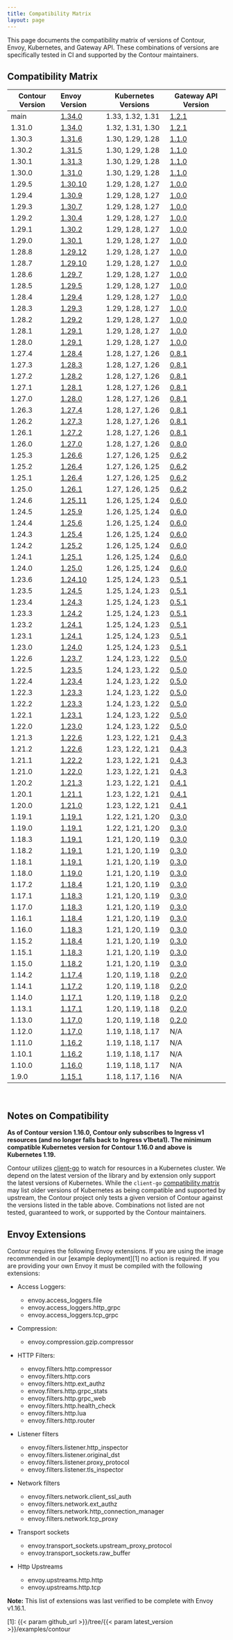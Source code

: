 ```yaml
---
title: Compatibility Matrix
layout: page
---
```


This page documents the compatibility matrix of versions of Contour, Envoy, Kubernetes, and Gateway API.
These combinations of versions are specifically tested in CI and supported by the Contour maintainers.

## Compatibility Matrix

| Contour Version | Envoy Version        | Kubernetes Versions | Gateway API Version |
| --------------- | :------------------- | ------------------- | --------------------|
| main            | [1.34.0][66]         | 1.33, 1.32, 1.31    | [1.2.1][112]        |
| 1.31.0          | [1.34.0][66]         | 1.32, 1.31, 1.30    | [1.2.1][112]        |
| 1.30.3          | [1.31.6][71]         | 1.30, 1.29, 1.28    | [1.1.0][111]        |
| 1.30.2          | [1.31.5][69]         | 1.30, 1.29, 1.28    | [1.1.0][111]        |
| 1.30.1          | [1.31.3][64]         | 1.30, 1.29, 1.28    | [1.1.0][111]        |
| 1.30.0          | [1.31.0][60]         | 1.30, 1.29, 1.28    | [1.1.0][111]        |
| 1.29.5          | [1.30.10][70]        | 1.29, 1.28, 1.27    | [1.0.0][110]        |
| 1.29.4          | [1.30.9][68]         | 1.29, 1.28, 1.27    | [1.0.0][110]        |
| 1.29.3          | [1.30.7][63]         | 1.29, 1.28, 1.27    | [1.0.0][110]        |
| 1.29.2          | [1.30.4][59]         | 1.29, 1.28, 1.27    | [1.0.0][110]        |
| 1.29.1          | [1.30.2][56]         | 1.29, 1.28, 1.27    | [1.0.0][110]        |
| 1.29.0          | [1.30.1][53]         | 1.29, 1.28, 1.27    | [1.0.0][110]        |
| 1.28.8          | [1.29.12][67]        | 1.29, 1.28, 1.27    | [1.0.0][110]        |
| 1.28.7          | [1.29.10][62]        | 1.29, 1.28, 1.27    | [1.0.0][110]        |
| 1.28.6          | [1.29.7][61]         | 1.29, 1.28, 1.27    | [1.0.0][110]        |
| 1.28.5          | [1.29.5][57]         | 1.29, 1.28, 1.27    | [1.0.0][110]        |
| 1.28.4          | [1.29.4][55]         | 1.29, 1.28, 1.27    | [1.0.0][110]        |
| 1.28.3          | [1.29.3][50]         | 1.29, 1.28, 1.27    | [1.0.0][110]        |
| 1.28.2          | [1.29.2][49]         | 1.29, 1.28, 1.27    | [1.0.0][110]        |
| 1.28.1          | [1.29.1][46]         | 1.29, 1.28, 1.27    | [1.0.0][110]        |
| 1.28.0          | [1.29.1][46]         | 1.29, 1.28, 1.27    | [1.0.0][110]        |
| 1.27.4          | [1.28.4][58]         | 1.28, 1.27, 1.26    | [0.8.1][109]        |
| 1.27.3          | [1.28.3][54]         | 1.28, 1.27, 1.26    | [0.8.1][109]        |
| 1.27.2          | [1.28.2][52]         | 1.28, 1.27, 1.26    | [0.8.1][109]        |
| 1.27.1          | [1.28.1][47]         | 1.28, 1.27, 1.26    | [0.8.1][109]        |
| 1.27.0          | [1.28.0][45]         | 1.28, 1.27, 1.26    | [0.8.1][109]        |
| 1.26.3          | [1.27.4][51]         | 1.28, 1.27, 1.26    | [0.8.1][109]        |
| 1.26.2          | [1.27.3][48]         | 1.28, 1.27, 1.26    | [0.8.1][109]        |
| 1.26.1          | [1.27.2][42]         | 1.28, 1.27, 1.26    | [0.8.1][109]        |
| 1.26.0          | [1.27.0][41]         | 1.28, 1.27, 1.26    | [0.8.0][108]        |
| 1.25.3          | [1.26.6][43]         | 1.27, 1.26, 1.25    | [0.6.2][107]        |
| 1.25.2          | [1.26.4][40]         | 1.27, 1.26, 1.25    | [0.6.2][107]        |
| 1.25.1          | [1.26.4][40]         | 1.27, 1.26, 1.25    | [0.6.2][107]        |
| 1.25.0          | [1.26.1][35]         | 1.27, 1.26, 1.25    | [0.6.2][107]        |
| 1.24.6          | [1.25.11][44]        | 1.26, 1.25, 1.24    | [0.6.0][106]        |
| 1.24.5          | [1.25.9][39]         | 1.26, 1.25, 1.24    | [0.6.0][106]        |
| 1.24.4          | [1.25.6][36]         | 1.26, 1.25, 1.24    | [0.6.0][106]        |
| 1.24.3          | [1.25.4][32]         | 1.26, 1.25, 1.24    | [0.6.0][106]        |
| 1.24.2          | [1.25.2][31]         | 1.26, 1.25, 1.24    | [0.6.0][106]        |
| 1.24.1          | [1.25.1][28]         | 1.26, 1.25, 1.24    | [0.6.0][106]        |
| 1.24.0          | [1.25.0][25]         | 1.26, 1.25, 1.24    | [0.6.0][106]        |
| 1.23.6          | [1.24.10][38]        | 1.25, 1.24, 1.23    | [0.5.1][105]        |
| 1.23.5          | [1.24.5][33]         | 1.25, 1.24, 1.23    | [0.5.1][105]        |
| 1.23.4          | [1.24.3][30]         | 1.25, 1.24, 1.23    | [0.5.1][105]        |
| 1.23.3          | [1.24.2][27]         | 1.25, 1.24, 1.23    | [0.5.1][105]        |
| 1.23.2          | [1.24.1][24]         | 1.25, 1.24, 1.23    | [0.5.1][105]        |
| 1.23.1          | [1.24.1][24]         | 1.25, 1.24, 1.23    | [0.5.1][105]        |
| 1.23.0          | [1.24.0][21]         | 1.25, 1.24, 1.23    | [0.5.1][105]        |
| 1.22.6          | [1.23.7][34]         | 1.24, 1.23, 1.22    | [0.5.0][104]        |
| 1.22.5          | [1.23.5][29]         | 1.24, 1.23, 1.22    | [0.5.0][104]        |
| 1.22.4          | [1.23.4][26]         | 1.24, 1.23, 1.22    | [0.5.0][104]        |
| 1.22.3          | [1.23.3][23]         | 1.24, 1.23, 1.22    | [0.5.0][104]        |
| 1.22.2          | [1.23.3][23]         | 1.24, 1.23, 1.22    | [0.5.0][104]        |
| 1.22.1          | [1.23.1][20]         | 1.24, 1.23, 1.22    | [0.5.0][104]        |
| 1.22.0          | [1.23.0][19]         | 1.24, 1.23, 1.22    | [0.5.0][104]        |
| 1.21.3          | [1.22.6][22]         | 1.23, 1.22, 1.21    | [0.4.3][103]        |
| 1.21.2          | [1.22.6][22]         | 1.23, 1.22, 1.21    | [0.4.3][103]        |
| 1.21.1          | [1.22.2][17]         | 1.23, 1.22, 1.21    | [0.4.3][103]        |
| 1.21.0          | [1.22.0][16]         | 1.23, 1.22, 1.21    | [0.4.3][103]        |
| 1.20.2          | [1.21.3][18]         | 1.23, 1.22, 1.21    | [0.4.1][102]        |
| 1.20.1          | [1.21.1][15]         | 1.23, 1.22, 1.21    | [0.4.1][102]        |
| 1.20.0          | [1.21.0][14]         | 1.23, 1.22, 1.21    | [0.4.1][102]        |
| 1.19.1          | [1.19.1][13]         | 1.22, 1.21, 1.20    | [0.3.0][101]        |
| 1.19.0          | [1.19.1][13]         | 1.22, 1.21, 1.20    | [0.3.0][101]        |
| 1.18.3          | [1.19.1][13]         | 1.21, 1.20, 1.19    | [0.3.0][101]        |
| 1.18.2          | [1.19.1][13]         | 1.21, 1.20, 1.19    | [0.3.0][101]        |
| 1.18.1          | [1.19.1][13]         | 1.21, 1.20, 1.19    | [0.3.0][101]        |
| 1.18.0          | [1.19.0][10]         | 1.21, 1.20, 1.19    | [0.3.0][101]        |
| 1.17.2          | [1.18.4][12]         | 1.21, 1.20, 1.19    | [0.3.0][101]        |
| 1.17.1          | [1.18.3][9]          | 1.21, 1.20, 1.19    | [0.3.0][101]        |
| 1.17.0          | [1.18.3][9]          | 1.21, 1.20, 1.19    | [0.3.0][101]        |
| 1.16.1          | [1.18.4][12]         | 1.21, 1.20, 1.19    | [0.3.0][101]        |
| 1.16.0          | [1.18.3][9]          | 1.21, 1.20, 1.19    | [0.3.0][101]        |
| 1.15.2          | [1.18.4][12]         | 1.21, 1.20, 1.19    | [0.3.0][101]        |
| 1.15.1          | [1.18.3][9]          | 1.21, 1.20, 1.19    | [0.3.0][101]        |
| 1.15.0          | [1.18.2][8]          | 1.21, 1.20, 1.19    | [0.3.0][101]        |
| 1.14.2          | [1.17.4][11]         | 1.20, 1.19, 1.18    | [0.2.0][100]        |
| 1.14.1          | [1.17.2][7]          | 1.20, 1.19, 1.18    | [0.2.0][100]        |
| 1.14.0          | [1.17.1][6]          | 1.20, 1.19, 1.18    | [0.2.0][100]        |
| 1.13.1          | [1.17.1][6]          | 1.20, 1.19, 1.18    | [0.2.0][100]        |
| 1.13.0          | [1.17.0][5]          | 1.20, 1.19, 1.18    | [0.2.0][100]        |
| 1.12.0          | [1.17.0][5]          | 1.19, 1.18, 1.17    | N/A                 |
| 1.11.0          | [1.16.2][4]          | 1.19, 1.18, 1.17    | N/A                 |
| 1.10.1          | [1.16.2][4]          | 1.19, 1.18, 1.17    | N/A                 |
| 1.10.0          | [1.16.0][3]          | 1.19, 1.18, 1.17    | N/A                 |
| 1.9.0           | [1.15.1][2]          | 1.18, 1.17, 1.16    | N/A                 |

<br />

## Notes on Compatibility

**As of Contour version 1.16.0, Contour only subscribes to Ingress v1 resources (and no longer falls back to Ingress v1beta1). The minimum compatible Kubernetes version for Contour 1.16.0 and above is Kubernetes 1.19.**

Contour utilizes [client-go][98] to watch for resources in a Kubernetes cluster.
We depend on the latest version of the library and by extension only support the latest versions of Kubernetes.
While the `client-go` [compatibility matrix][99] may list older versions of Kubernetes as being compatible and supported by upstream, the Contour project only tests a given version of Contour against the versions listed in the table above.
Combinations not listed are not tested, guaranteed to work, or supported by the Contour maintainers.

## Envoy Extensions
Contour requires the following Envoy extensions.
If you are using the image recommended in our [example deployment][1] no action is required.
If you are providing your own Envoy it must be compiled with the following extensions:

- Access Loggers:
  - envoy.access_loggers.file
  - envoy.access_loggers.http_grpc
  - envoy.access_loggers.tcp_grpc

- Compression:
  - envoy.compression.gzip.compressor

- HTTP Filters:
  - envoy.filters.http.compressor
  - envoy.filters.http.cors
  - envoy.filters.http.ext_authz
  - envoy.filters.http.grpc_stats
  - envoy.filters.http.grpc_web
  - envoy.filters.http.health_check
  - envoy.filters.http.lua
  - envoy.filters.http.router

- Listener filters
  - envoy.filters.listener.http_inspector
  - envoy.filters.listener.original_dst
  - envoy.filters.listener.proxy_protocol
  - envoy.filters.listener.tls_inspector

- Network filters
  - envoy.filters.network.client_ssl_auth
  - envoy.filters.network.ext_authz
  - envoy.filters.network.http_connection_manager
  - envoy.filters.network.tcp_proxy

- Transport sockets
  - envoy.transport_sockets.upstream_proxy_protocol
  - envoy.transport_sockets.raw_buffer

- Http Upstreams
  - envoy.upstreams.http.http
  - envoy.upstreams.http.tcp

__Note:__ This list of extensions was last verified to be complete with Envoy v1.16.1.


[1]: {{< param github_url >}}/tree/{{< param latest_version >}}/examples/contour

[2]: https://www.envoyproxy.io/docs/envoy/latest/version_history/v1.15.1
[3]: https://www.envoyproxy.io/docs/envoy/latest/version_history/v1.16.0
[4]: https://www.envoyproxy.io/docs/envoy/latest/version_history/v1.16.2
[5]: https://www.envoyproxy.io/docs/envoy/latest/version_history/v1.17.0
[6]: https://www.envoyproxy.io/docs/envoy/latest/version_history/v1.17.1
[7]: https://www.envoyproxy.io/docs/envoy/latest/version_history/v1.17.2
[8]: https://www.envoyproxy.io/docs/envoy/latest/version_history/v1.18.2
[9]: https://www.envoyproxy.io/docs/envoy/v1.18.3/version_history/current
[10]: https://www.envoyproxy.io/docs/envoy/v1.19.0/version_history/current
[11]: https://www.envoyproxy.io/docs/envoy/v1.17.4/version_history/current
[12]: https://www.envoyproxy.io/docs/envoy/v1.18.4/version_history/current
[13]: https://www.envoyproxy.io/docs/envoy/v1.19.1/version_history/current
[14]: https://www.envoyproxy.io/docs/envoy/v1.21.0/version_history/current
[15]: https://www.envoyproxy.io/docs/envoy/v1.21.1/version_history/current
[16]: https://www.envoyproxy.io/docs/envoy/v1.22.0/version_history/current
[17]: https://www.envoyproxy.io/docs/envoy/v1.22.2/version_history/current
[18]: https://www.envoyproxy.io/docs/envoy/v1.21.3/version_history/current
[19]: https://www.envoyproxy.io/docs/envoy/v1.23.0/version_history/v1.23/v1.23.0
[20]: https://www.envoyproxy.io/docs/envoy/v1.23.1/version_history/v1.23/v1.23.1
[21]: https://www.envoyproxy.io/docs/envoy/v1.24.0/version_history/v1.24/v1.24.0
[22]: https://www.envoyproxy.io/docs/envoy/v1.22.6/version_history/current
[23]: https://www.envoyproxy.io/docs/envoy/v1.23.3/version_history/v1.23/v1.23.3
[24]: https://www.envoyproxy.io/docs/envoy/v1.24.1/version_history/v1.24/v1.24.1
[25]: https://www.envoyproxy.io/docs/envoy/v1.25.0/version_history/v1.25/v1.25.0
[26]: https://www.envoyproxy.io/docs/envoy/v1.23.4/version_history/v1.23/v1.23.4
[27]: https://www.envoyproxy.io/docs/envoy/v1.24.2/version_history/v1.24/v1.24.2
[28]: https://www.envoyproxy.io/docs/envoy/v1.25.1/version_history/v1.25/v1.25.1
[29]: https://www.envoyproxy.io/docs/envoy/v1.23.5/version_history/v1.23/v1.23.5
[30]: https://www.envoyproxy.io/docs/envoy/v1.24.3/version_history/v1.24/v1.24.3
[31]: https://www.envoyproxy.io/docs/envoy/v1.25.2/version_history/v1.25/v1.25.2
[32]: https://www.envoyproxy.io/docs/envoy/v1.25.4/version_history/v1.25/v1.25.4
[33]: https://www.envoyproxy.io/docs/envoy/v1.24.5/version_history/v1.24/v1.24.5
[34]: https://www.envoyproxy.io/docs/envoy/v1.23.7/version_history/v1.23/v1.23.7
[35]: https://www.envoyproxy.io/docs/envoy/v1.26.1/version_history/v1.26/v1.26.1
[36]: https://www.envoyproxy.io/docs/envoy/v1.25.6/version_history/v1.25/v1.25.6
[37]: https://www.envoyproxy.io/docs/envoy/v1.26.2/version_history/v1.26/v1.26.2
[38]: https://www.envoyproxy.io/docs/envoy/v1.24.10/version_history/v1.24/v1.24.10
[39]: https://www.envoyproxy.io/docs/envoy/v1.25.9/version_history/v1.25/v1.25.9
[40]: https://www.envoyproxy.io/docs/envoy/v1.26.4/version_history/v1.26/v1.26.4
[41]: https://www.envoyproxy.io/docs/envoy/v1.27.0/version_history/v1.27/v1.27.0
[42]: https://www.envoyproxy.io/docs/envoy/v1.27.2/version_history/v1.27/v1.27.2
[43]: https://www.envoyproxy.io/docs/envoy/v1.26.6/version_history/v1.26/v1.26.6
[44]: https://www.envoyproxy.io/docs/envoy/v1.25.11/version_history/v1.25/v1.25.11
[45]: https://www.envoyproxy.io/docs/envoy/v1.28.0/version_history/v1.28/v1.28.0
[46]: https://www.envoyproxy.io/docs/envoy/v1.29.1/version_history/v1.29/v1.29.1
[47]: https://www.envoyproxy.io/docs/envoy/v1.28.1/version_history/v1.28/v1.28.1
[48]: https://www.envoyproxy.io/docs/envoy/v1.27.3/version_history/v1.27/v1.27.3
[49]: https://www.envoyproxy.io/docs/envoy/v1.29.2/version_history/v1.29/v1.29.2
[50]: https://www.envoyproxy.io/docs/envoy/v1.29.3/version_history/v1.29/v1.29.3
[51]: https://www.envoyproxy.io/docs/envoy/v1.27.4/version_history/v1.27/v1.27.4
[52]: https://www.envoyproxy.io/docs/envoy/v1.28.2/version_history/v1.28/v1.28.2
[53]: https://www.envoyproxy.io/docs/envoy/v1.30.1/version_history/v1.30/v1.30.1
[54]: https://www.envoyproxy.io/docs/envoy/v1.28.3/version_history/v1.28/v1.28.3
[55]: https://www.envoyproxy.io/docs/envoy/v1.29.4/version_history/v1.29/v1.29.4
[56]: https://www.envoyproxy.io/docs/envoy/v1.30.2/version_history/v1.30/v1.30.2
[57]: https://www.envoyproxy.io/docs/envoy/v1.29.5/version_history/v1.29/v1.29.5
[58]: https://www.envoyproxy.io/docs/envoy/v1.28.4/version_history/v1.28/v1.28.4
[59]: https://www.envoyproxy.io/docs/envoy/v1.30.4/version_history/v1.30/v1.30.4
[60]: https://www.envoyproxy.io/docs/envoy/v1.31.0/version_history/v1.31/v1.31.0
[61]: https://www.envoyproxy.io/docs/envoy/v1.29.7/version_history/v1.29/v1.29.7
[62]: https://www.envoyproxy.io/docs/envoy/v1.29.10/version_history/v1.29/v1.29
[63]: https://www.envoyproxy.io/docs/envoy/v1.30.7/version_history/v1.30/v1.30
[64]: https://www.envoyproxy.io/docs/envoy/v1.31.3/version_history/v1.31/v1.31
[65]: https://www.envoyproxy.io/docs/envoy/v1.32.0/version_history/v1.32/v1.32
[66]: https://www.envoyproxy.io/docs/envoy/v1.34.0/version_history/v1.34/v1.34
[67]: https://www.envoyproxy.io/docs/envoy/v1.29.12/version_history/v1.29/v1.29.12
[68]: https://www.envoyproxy.io/docs/envoy/v1.30.9/version_history/v1.30/v1.30.9
[69]: https://www.envoyproxy.io/docs/envoy/v1.31.5/version_history/v1.31/v1.31.5
[70]: https://www.envoyproxy.io/docs/envoy/v1.30.10/version_history/v1.30/v1.30.10
[71]: https://www.envoyproxy.io/docs/envoy/v1.31.6/version_history/v1.31/v1.31.6

[98]: https://github.com/kubernetes/client-go
[99]: https://github.com/kubernetes/client-go#compatibility-matrix

[100]: https://github.com/kubernetes-sigs/gateway-api/releases/tag/v0.2.0
[101]: https://github.com/kubernetes-sigs/gateway-api/releases/tag/v0.3.0
[102]: https://github.com/kubernetes-sigs/gateway-api/releases/tag/v0.4.1
[103]: https://github.com/kubernetes-sigs/gateway-api/releases/tag/v0.4.3
[104]: https://github.com/kubernetes-sigs/gateway-api/releases/tag/v0.5.0
[105]: https://github.com/kubernetes-sigs/gateway-api/releases/tag/v0.5.1
[106]: https://github.com/kubernetes-sigs/gateway-api/releases/tag/v0.6.0
[107]: https://github.com/kubernetes-sigs/gateway-api/releases/tag/v0.6.2
[108]: https://github.com/kubernetes-sigs/gateway-api/releases/tag/v0.8.0
[109]: https://github.com/kubernetes-sigs/gateway-api/releases/tag/v0.8.1
[110]: https://github.com/kubernetes-sigs/gateway-api/releases/tag/v1.0.0
[111]: https://github.com/kubernetes-sigs/gateway-api/releases/tag/v1.1.0
[112]: https://github.com/kubernetes-sigs/gateway-api/releases/tag/v1.2.1
